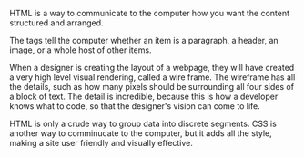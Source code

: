 HTML is a way to communicate to the computer how you want the content structured and arranged. 

The tags tell the computer whether an item is a paragraph, a header, an image, or a whole host of other items. 

When a designer is creating the layout of a webpage, they will have created a very high level visual rendering, called a wire frame. The wireframe has all the details, such as how many pixels should be surrounding all four sides of a block of text. The detail is incredible, because this is how a developer knows what to code, so that the designer's vision can come to life.

HTML is only a crude way to group data into discrete segments. CSS is another way to comminucate to the computer, but it adds all the style, making a site user friendly and visually effective. 

